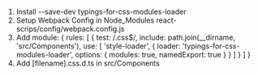 1. Install --save-dev typings-for-css-modules-loader
2. Setup Webpack Config in Node_Modules react-scrips/config/webpack.config.js
3. Add
    module: {
        rules: [
            {
                test: /\.css$/,
                include: path.join(__dirname, 'src/Components'),
                use: [
                    'style-loader',
                    {
                    loader: 'typings-for-css-modules-loader',
                    options: {
                        modules: true,
                        namedExport: true
                    }
                    }
                ]
            }
        ]
    }
4. Add [filename].css.d.ts in src/Components
